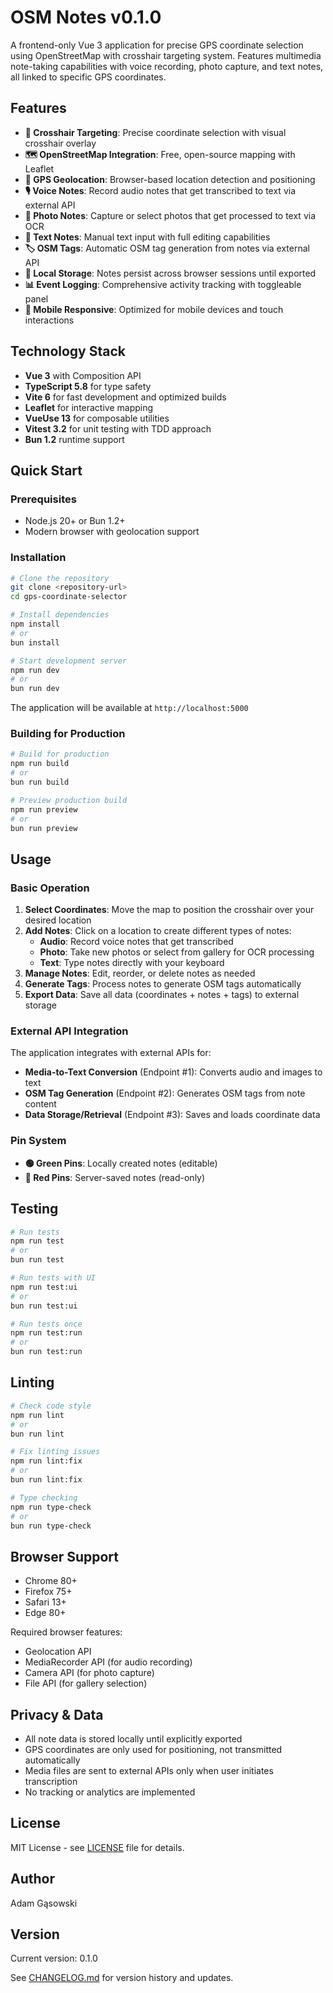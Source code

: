 # OSM Notes v0.1.0

A frontend-only Vue 3 application for precise GPS coordinate selection using OpenStreetMap with crosshair targeting system. Features multimedia note-taking capabilities with voice recording, photo capture, and text notes, all linked to specific GPS coordinates.

## Features

- **🎯 Crosshair Targeting**: Precise coordinate selection with visual crosshair overlay
- **🗺️ OpenStreetMap Integration**: Free, open-source mapping with Leaflet
- **📍 GPS Geolocation**: Browser-based location detection and positioning
- **🎙️ Voice Notes**: Record audio notes that get transcribed to text via external API
- **📸 Photo Notes**: Capture or select photos that get processed to text via OCR
- **📝 Text Notes**: Manual text input with full editing capabilities
- **🏷️ OSM Tags**: Automatic OSM tag generation from notes via external API
- **💾 Local Storage**: Notes persist across browser sessions until exported
- **📊 Event Logging**: Comprehensive activity tracking with toggleable panel
- **📱 Mobile Responsive**: Optimized for mobile devices and touch interactions

## Technology Stack

- **Vue 3** with Composition API
- **TypeScript 5.8** for type safety
- **Vite 6** for fast development and optimized builds
- **Leaflet** for interactive mapping
- **VueUse 13** for composable utilities
- **Vitest 3.2** for unit testing with TDD approach
- **Bun 1.2** runtime support

## Quick Start

### Prerequisites

- Node.js 20+ or Bun 1.2+
- Modern browser with geolocation support

### Installation

```bash
# Clone the repository
git clone <repository-url>
cd gps-coordinate-selector

# Install dependencies
npm install
# or
bun install

# Start development server
npm run dev
# or
bun run dev
```

The application will be available at `http://localhost:5000`

### Building for Production

```bash
# Build for production
npm run build
# or
bun run build

# Preview production build
npm run preview
# or
bun run preview
```

## Usage

### Basic Operation

1. **Select Coordinates**: Move the map to position the crosshair over your desired location
2. **Add Notes**: Click on a location to create different types of notes:
   - **Audio**: Record voice notes that get transcribed
   - **Photo**: Take new photos or select from gallery for OCR processing
   - **Text**: Type notes directly with your keyboard
3. **Manage Notes**: Edit, reorder, or delete notes as needed
4. **Generate Tags**: Process notes to generate OSM tags automatically
5. **Export Data**: Save all data (coordinates + notes + tags) to external storage

### External API Integration

The application integrates with external APIs for:

- **Media-to-Text Conversion** (Endpoint #1): Converts audio and images to text
- **OSM Tag Generation** (Endpoint #2): Generates OSM tags from note content
- **Data Storage/Retrieval** (Endpoint #3): Saves and loads coordinate data

### Pin System

- **🟢 Green Pins**: Locally created notes (editable)
- **🔴 Red Pins**: Server-saved notes (read-only)

## Testing

```bash
# Run tests
npm run test
# or
bun run test

# Run tests with UI
npm run test:ui
# or
bun run test:ui

# Run tests once
npm run test:run
# or
bun run test:run
```

## Linting

```bash
# Check code style
npm run lint
# or
bun run lint

# Fix linting issues
npm run lint:fix
# or
bun run lint:fix

# Type checking
npm run type-check
# or
bun run type-check
```

## Browser Support

- Chrome 80+
- Firefox 75+
- Safari 13+
- Edge 80+

Required browser features:
- Geolocation API
- MediaRecorder API (for audio recording)
- Camera API (for photo capture)
- File API (for gallery selection)

## Privacy & Data

- All note data is stored locally until explicitly exported
- GPS coordinates are only used for positioning, not transmitted automatically
- Media files are sent to external APIs only when user initiates transcription
- No tracking or analytics are implemented

## License

MIT License - see [LICENSE](LICENSE) file for details.

## Author

Adam Gąsowski

## Version

Current version: 0.1.0

See [CHANGELOG.md](CHANGELOG.md) for version history and updates.